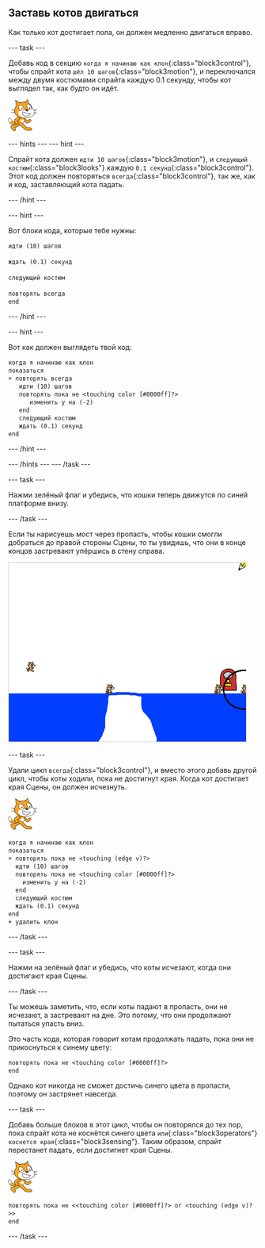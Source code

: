 ## Заставь котов двигаться

Как только кот достигает пола, он должен медленно двигаться вправо.

\--- task \---

Добавь код в секцию `когда я начинаю как клон`{:class="block3control"}, чтобы спрайт кота `шёл 10 шагов`{:class="block3motion"}, и переключался между двумя костюмами спрайта каждую 0.1 секунду, чтобы кот выглядел так, как будто он идёт.

![Спрайт кота](images/cat-sprite.png)

\--- hints \--- \--- hint \---

Спрайт кота должен `идти 10 шагов`{:class="block3motion"}, и `следующий костюм`{:class="block3looks"} каждую `0.1 секунд`{:class="block3control"}. Этот код должен повторяться `всегда`{:class="block3control"}, так же, как и код, заставляющий кота падать.

\--- /hint \---

\--- hint \---

Вот блоки кода, которые тебе нужны:

```blocks3
идти (10) шагов

ждать (0.1) секунд

следующий костюм

повторять всегда
end
```

\--- /hint \---

\--- hint \---

Вот как должен выглядеть твой код:

```blocks3
когда я начинаю как клон
показаться
+ повторять всегда 
   идти (10) шагов
   повторять пока не <touching color [#0000ff]?>
      изменить y на (-2)
   end
   следующий костюм
   ждать (0.1) секунд
end
```

\--- /hint \---

\--- /hints \--- \--- /task \---

\--- task \---

Нажми зелёный флаг и убедись, что кошки теперь движутся по синей платформе внизу.

\--- /task \---

Если ты нарисуешь мост через пропасть, чтобы кошки смогли добраться до правой стороны Сцены, то ты увидишь, что они в конце концов застревают упёршись в стену справа.

![Падающие коты на краю](images/flailing-at-edge.png)

\--- task \---

Удали цикл `всегда`{:class="block3control"}, и вместо этого добавь другой цикл, чтобы коты ходили, пока не достигнут края. Когда кот достигает края Сцены, он должен исчезнуть.

![Спрайт кота](images/cat-sprite.png)

```blocks3
когда я начинаю как клон
показаться
+ повторять пока не <touching (edge v)?>
  идти (10) шагов
  повторять пока не <touching color [#0000ff]?>
    изменить y на (-2)
  end
  следующий костюм
  ждать (0.1) секунд
end
+ удалить клон
```

\--- /task \---

\--- task \---

Нажми на зелёный флаг и убедись, что коты исчезают, когда они достигают края Сцены.

\--- /task \---

Ты можешь заметить, что, если коты падают в пропасть, они не исчезают, а застревают на дне. Это потому, что они продолжают пытаться упасть вниз.

Это часть кода, которая говорит котам продолжать падать, пока они не прикоснуться к синему цвету:

```blocks3
повторять пока не <touching color [#0000ff]?>
end
```

Однако кот никогда не сможет достичь синего цвета в пропасти, поэтому он застрянет навсегда.

\--- task \---

Добавь больше блоков в этот цикл, чтобы он повторялся до тех пор, пока спрайт кота не коснётся синего цвета `или`{:class="block3operators"} `коснется края`{:class="block3sensing"}. Таким образом, спрайт перестанет падать, если достигнет края Сцены.

![Спрайт кота](images/cat-sprite.png)

```blocks3
повторять пока не <<touching color [#0000ff]?> or <touching (edge v)?>>
end
```

\--- /task \---